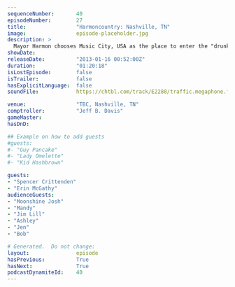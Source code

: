 ```yaml
---
sequenceNumber:       40
episodeNumber:        27
title:                "Harmoncountry: Nashville, TN"
image:                episode-placeholder.jpg
description: >
  Mayor Harmon chooses Music City, USA as the place to enter the "drunk Brian Wilson" phase of his podcasting career. Is his mistake the pre-show Jaggerbombs or the mid-show moonshine? In any case, let this episode stand as a cautionary tale.
showDate:             
releaseDate:          "2013-01-16 00:52:00Z"
duration:             "01:20:18"
isLostEpisode:        false
isTrailer:            false
hasExplicitLanguage:  false
soundFile:            https://chtbl.com/track/E2288/traffic.megaphone.fm/STA1538092440.mp3?updated=1560294145

venue:                "TBC, Nashville, TN"
comptroller:          "Jeff B. Davis"
gameMaster:           
hasDnD:               

## Example on how to add guests
#guests:
#- "Guy Pancake"
#- "Lady Omelette"
#- "Kid Hashbrown"

guests:
- "Spencer Crittenden"
- "Erin McGathy"
audienceGuests:
- "Moonshine Josh"
- "Mandy"
- "Jim Lill"
- "Ashley"
- "Jen"
- "Bob"

# Generated.  Do not change:
layout:               episode
hasPrevious:          True
hasNext:              True
podcastDynamiteId:    40
---
```

